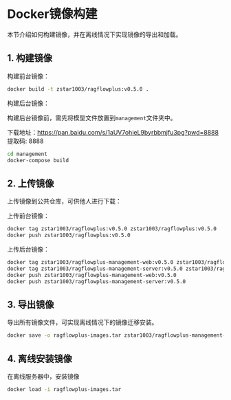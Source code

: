 # Docker镜像构建

本节介绍如何构建镜像，并在离线情况下实现镜像的导出和加载。

## 1. 构建镜像

构建前台镜像：

```bash
docker build -t zstar1003/ragflowplus:v0.5.0 .
```

构建后台镜像：

构建后台镜像前，需先将模型文件放置到`management`文件夹中。

下载地址：https://pan.baidu.com/s/1aUV7ohieL9byrbbmjfu3pg?pwd=8888 提取码: 8888 

```bash
cd management
docker-compose build
```


## 2. 上传镜像

上传镜像到公共仓库，可供他人进行下载：

上传前台镜像：

```bash
docker tag zstar1003/ragflowplus:v0.5.0 zstar1003/ragflowplus:v0.5.0
docker push zstar1003/ragflowplus:v0.5.0
```

上传后台镜像：
```bash
docker tag zstar1003/ragflowplus-management-web:v0.5.0 zstar1003/ragflowplus-management-web:v0.5.0
docker tag zstar1003/ragflowplus-management-server:v0.5.0 zstar1003/ragflowplus-management-server:v0.5.0
docker push zstar1003/ragflowplus-management-web:v0.5.0
docker push zstar1003/ragflowplus-management-server:v0.5.0
```

## 3. 导出镜像

导出所有镜像文件，可实现离线情况下的镜像迁移安装。

```bash
docker save -o ragflowplus-images.tar zstar1003/ragflowplus-management-web:v0.5.0 zstar1003/ragflowplus-management-server:v0.5.0 zstar1003/ragflowplus:v0.5.0 valkey/valkey:8 quay.io/minio/minio:RELEASE.2023-12-20T01-00-02Z mysql:8.0.39 elasticsearch:8.11.3
```

## 4. 离线安装镜像

在离线服务器中，安装镜像

```bash
docker load -i ragflowplus-images.tar
```